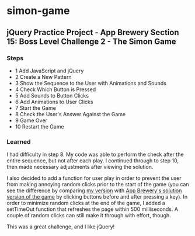 # simon-game

## jQuery Practice Project - App Brewery Section 15: Boss Level Challenge 2 - The Simon Game

### Steps

- 1 Add JavaScript and jQuery
- 2 Create a New Pattern
- 3 Show the Sequence to the User with Animations and Sounds
- 4 Check Which Button is Pressed
- 5 Add Sounds to Button Clicks
- 6 Add Animations to User Clicks
- 7 Start the Game
- 8 Check the User's Answer Against the Game
- 9 Game Over
- 10 Restart the Game

### Learned

I had difficulty in step 8. My code was able to perform the check after the entire sequence, but not after each play. I continued through to step 10, then made necessary adjustments after viewing the solution.

I also decided to add a function for user play in order to prevent the user from making annoying random clicks prior to the start of the game (you can see the difference by comparing [my version](https://faraja17.github.io/simon-game/) with [App Brewery's solution version of the game](https://londonappbrewery.github.io/Simon-Game/) by clicking buttons before and after pressing a key). In order to minimize random clicks at the end of the game, I added a setTimeOut function that refreshes the page within 500 milliseconds. A couple of random clicks can still make it through with effort, though.

This was a great challenge, and I like jQuery!
